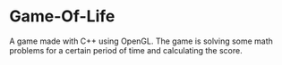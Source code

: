 # Game-Of-Life
A game made with C++ using OpenGL. The game is solving some math problems for a certain period of time and calculating the score.

